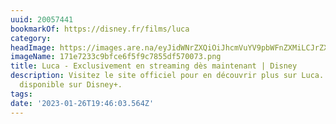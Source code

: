```yaml
---
uuid: 20057441
bookmarkOf: https://disney.fr/films/luca
category:
headImage: https://images.are.na/eyJidWNrZXQiOiJhcmVuYV9pbWFnZXMiLCJrZXkiOiIyMDA1NzQ0MS9vcmlnaW5hbF8xNzFlNzIzM2M5YmZjZTZmNWY5Yzc4NTVkZjU3MDA3My5wbmciLCJlZGl0cyI6eyJyZXNpemUiOnsid2lkdGgiOjEyMDAsImhlaWdodCI6MTIwMCwiZml0IjoiaW5zaWRlIiwid2l0aG91dEVubGFyZ2VtZW50Ijp0cnVlfSwid2VicCI6eyJxdWFsaXR5Ijo5MH0sImpwZWciOnsicXVhbGl0eSI6OTB9LCJyb3RhdGUiOm51bGx9fQ==?bc=0
imageName: 171e7233c9bfce6f5f9c7855df570073.png
title: Luca - Exclusivement en streaming dès maintenant | Disney
description: Visitez le site officiel pour en découvrir plus sur Luca. Maintenant
  disponible sur Disney+.
tags:
date: '2023-01-26T19:46:03.564Z'
---
```

